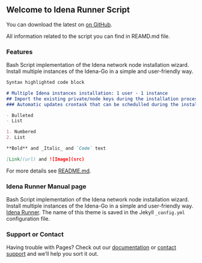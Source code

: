 ## Welcome to Idena Runner Script

You can download the latest on [on GitHub](https://github.com/ltraveler/idena-runner).

All information related to the script you can find in REAMD.md file.

### Features

Bash Script implementation of the Idena network node installation wizard.
Install multiple instances of the Idena-Go in a simple and user-friendly way.

```markdown
Syntax highlighted code block

# Multiple Idena instances installation: 1 user - 1 instance
## Import the existing private/node keys during the installation process
### Automatic updates crontask that can be schedulled during the installation process

- Bulleted
- List

1. Numbered
2. List

**Bold** and _Italic_ and `Code` text

[Link](url) and ![Image](src)
```

For more details see [README.md](https://github.com/ltraveler/idena-runner/blob/main/README.md).

### Idena Runner Manual page

Bash Script implementation of the Idena network node installation wizard.
Install multiple instances of the Idena-Go in a simple and user-friendly way. [Idena Runner](https://github.com/ltraveler/idena-runner). The name of this theme is saved in the Jekyll `_config.yml` configuration file.

### Support or Contact

Having trouble with Pages? Check out our [documentation](https://github.com/ltraveler/idena-runner/blob/main/README.md) or [contact support](https://t.me/ltrvlr) and we’ll help you sort it out.
